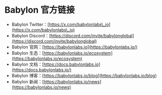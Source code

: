# Babylon 官方链接

* Babylon Twitter：[https://x.com/babylonlabs\_io](https://x.com/babylonlabs\_io)
* Babylon Discord：[https://discord.com/invite/babylonglobal](https://discord.com/invite/babylonglobal)
* Babylon 官网：[https://babylonlabs.io](https://babylonlabs.io/)
* Babylon 生态：[https://babylonlabs.io/ecosystem](https://babylonlabs.io/ecosystem)
* Babylon 文档：[https://docs.babylonlabs.io](https://docs.babylonlabs.io/)
* Babylon 博客：[https://babylonlabs.io/blog](https://babylonlabs.io/blog)
* Babylon 新闻：[https://babylonlabs.io/news](https://babylonlabs.io/news)
